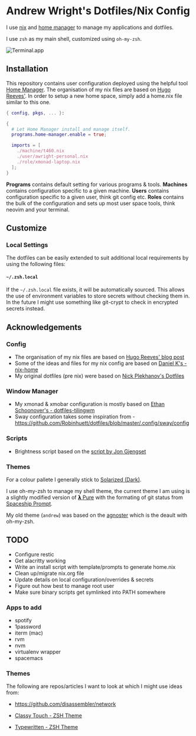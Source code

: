 # Andrew Wright's Dotfiles/Nix Config

I use [nix](https://nixos.org/nix/) and [home manager](https://github.com/rycee/home-manager) to manage my applications and dotfiles.

I use `zsh` as my main shell, customized using `oh-my-zsh`.

![Terminal.app](https://raw.github.com/aywrite/nix-config/master/terminal.png)

## Installation

This repository contains user configuration deployed using the helpful tool [Home Manager](https://github.com/rycee/home-manager). The organisation of my nix files are based on [Hugo Reeves'](https://hugoreeves.com/posts/2019/nix-home). In order to setup a new home space, simply add a home.nix file similar to this one.

```nix
{ config, pkgs, ... }:

{
  # Let Home Manager install and manage itself.
  programs.home-manager.enable = true;

  imports = [
    ./machine/t460.nix
    ./user/awright-personal.nix
    ./role/xmonad-laptop.nix
  ];
}
```

**Programs** contains default setting for various programs & tools.
**Machines** contains configuration specific to a given machine.
**Users** contains configuration specific to a given user, think git config etc.
**Roles** contains the bulk of the configuration and sets up most user space tools, think neovim and your terminal.

## Customize

### Local Settings

The dotfiles can be easily extended to suit additional local requirements by using the following files:

#### `~/.zsh.local`

If the `~/.zsh.local` file exists, it will be automatically sourced. This allows the use of environment variables to store secrets without checking them in. In the future I might use something like git-crypt to check in encrypted secrets instead.

## Acknowledgements

### Config
- The organisation of my nix files are based on [Hugo Reeves' blog post](https://hugoreeves.com/posts/2019/nix-home)
- Some of the ideas and files for my nix config are based on [Daniel K's - nix-home](https://github.com/danieldk/nix-home)
- My original dotfiles (pre nix) were based on [Nick Plekhanov's Dotfiles](https://github.com/nicksp/dotfiles)

### Window Manager
- My xmonad & xmobar configuration is mostly based on [Ethan Schoonover's - dotfiles-tilingwm](https://github.com/altercation/dotfiles-tilingwm)
- Sway configuration takes some inspiration from - https://github.com/Robinhuett/dotfiles/blob/master/.config/sway/config

### Scripts
- Brightness script based on the [script by Jon Gjengset](https://github.com/jonhoo/configs/blob/master/bins/bin/adjust-brightness)

### Themes

For a colour pallete I generally stick to [Solarized (Dark)](https://github.com/altercation/solarized).

I use oh-my-zsh to manage my shell theme, the current theme I am using is a slightly modified version of [𝝺 Pure](https://github.com/marszall87/lambda-pure) with the formating of git status from  [Spaceship Prompt](https://github.com/denysdovhan/spaceship-prompt).

My old theme (`andrew`) was based on the [agnoster](https://github.com/agnoster/agnoster-zsh-theme) which is the deault with oh-my-zsh.

## TODO

- Configure restic
- Get alacritty working
- Write an install script with template/prompts to generate home.nix
- Clean up/migrate nix.org file
- Update details on local configuration/overrides & secrets
- Figure out how best to manage root user
- Make sure binary scripts get symlinked into PATH somewhere

### Apps to add

- spotify
- 1password
- iterm (mac)
- rvm
- nvm
- virtualenv wrapper
- spacemacs

### Themes
The following are repos/articles I want to look at which I might use ideas from:

- https://github.com/disassembler/network

- [Classy Touch - ZSH Theme](https://github.com/yarisgutierrez/classyTouch_oh-my-zsh)
- [Typewritten - ZSH Theme](https://github.com/reobin/typewritten)
